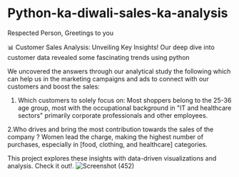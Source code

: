 # Python-ka-diwali-sales-ka-analysis
Respected Person, Greetings to you 

📊 Customer Sales Analysis: Unveiling Key Insights!
Our deep dive into customer data revealed some fascinating trends using python  

We uncovered the answers through our analytical study the following which can help us in the marketing campaigns and ads to connect with our customers and boost the sales:

1. Which customers to solely focus on: 
Most shoppers belong to the 25-36 age group, most with the occupational background in "IT and healthcare sectors" primarily corporate professionals and other employees.  

2.Who drives and bring the most contribution towards the sales of the company ? 
Women lead the charge, making the highest number of purchases, especially in [food, clothing, and healthcare] categories.  

This project explores these insights with data-driven visualizations and analysis. Check it out!.
![Screenshot (452)](https://github.com/user-attachments/assets/b5d49093-a5e9-43f3-8949-c69c35d096b6)


